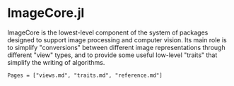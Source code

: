 # ImageCore.jl

ImageCore is the lowest-level component of the system of packages
designed to support image processing and computer vision. Its main
role is to simplify "conversions" between different image
representations through different "view" types, and to provide some
useful low-level "traits" that simplify the writing of algorithms.

```@contents
Pages = ["views.md", "traits.md", "reference.md"]
```
